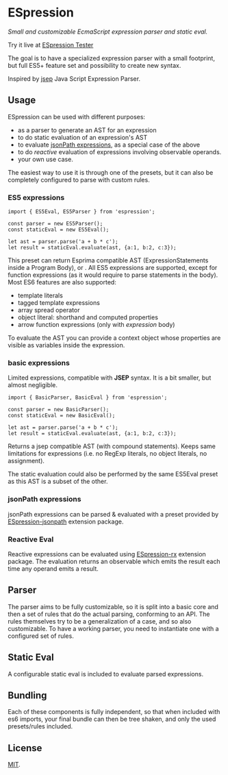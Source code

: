 # ESpression

_Small and customizable EcmaScript expression parser and static eval._

Try it live at [ESpression Tester](https://ianchi.github.io/ESpression-tester/)

The goal is to have a specialized expression parser with a small footprint, but full ES5+ feature set and possibility to create new syntax.

Inspired by [jsep](https://github.com/soney/jsep) Java Script Expression Parser.

## Usage

ESpression can be used with different purposes:

- as a parser to generate an AST for an expression
- to do static evaluation of an expression's AST
- to evaluate [jsonPath expressions](http://goessner.net/articles/JsonPath/index.html#e2), as a special case of the above
- to do _reactive_ evaluation of expressions involving observable operands.
- your own use case.

The easiest way to use it is through one of the presets, but it can also be completely configured to parse with custom rules.

### ES5 expressions

```
import { ES5Eval, ES5Parser } from 'espression';

const parser = new ES5Parser();
const staticEval = new ES5Eval();

let ast = parser.parse('a + b * c');
let result = staticEval.evaluate(ast, {a:1, b:2, c:3});
```

This preset can return Esprima compatible AST (ExpressionStatements inside a Program Body), or .
All ES5 expressions are supported, except for function expressions (as it would require to parse statements in the body). Most ES6 features are also supported:

- template literals
- tagged template expressions
- array spread operator
- object literal: shorthand and computed properties
- arrow function expressions (only with *expression* body)

To evaluate the AST you can provide a context object whose properties are visible as variables inside the expression.

### basic expressions

Limited expressions, compatible with **JSEP** syntax. It is a bit smaller, but almost negligible.

```
import { BasicParser, BasicEval } from 'espression';

const parser = new BasicParser();
const staticEval = new BasicEval();

let ast = parser.parse('a + b * c');
let result = staticEval.evaluate(ast, {a:1, b:2, c:3});
```

Returns a jsep compatible AST (with compound statements). Keeps same limitations for expressions (i.e. no RegExp literals, no object literals, no assignment).

The static evaluation could also be performed by the same ES5Eval preset as this AST is a subset of the other.

### jsonPath expressions

jsonPath expressions can be parsed & evaluated with a preset provided by [ESpression-jsonpath](http://github.com/ianchi/espression-jsonpath) extension package.

### Reactive Eval

Reactive expressions can be evaluated using [ESpression-rx](http://github.com/ianchi/espression-rx) extension package.
The evaluation returns an observable which emits the result each time any operand emits a result.

## Parser

The parser aims to be fully customizable, so it is split into a basic core and then a set of rules that do the actual parsing, conforming to an API. The rules themselves try to be a generalization of a case, and so also customizable.
To have a working parser, you need to instantiate one with a configured set of rules.

## Static Eval

A configurable static eval is included to evaluate parsed expressions.

## Bundling

Each of these components is fully independent, so that when included with es6 imports, your final bundle can then be tree shaken, and only the used presets/rules included.

## License

[MIT](LICENSE).
